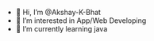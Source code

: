 - 👋 Hi, I’m @Akshay-K-Bhat
- 👀 I’m interested in App/Web Developing
- 🌱 I’m currently learning java 


<!---
Akshay-K-Bhat/Akshay-K-Bhat is a ✨ special ✨ repository because its `README.md` (this file) appears on your GitHub profile.
You can click the Preview link to take a look at your changes.
--->
